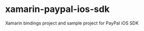 xamarin-paypal-ios-sdk
======================

Xamarin bindings project and sample project for PayPal iOS SDK
